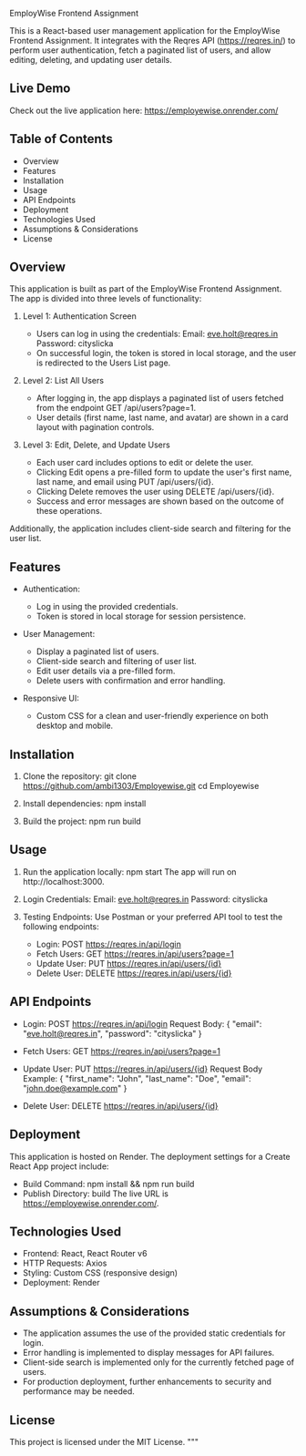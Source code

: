 
EmployWise Frontend Assignment

This is a React-based user management application for the EmployWise Frontend Assignment. It integrates with the Reqres API (https://reqres.in/) to perform user authentication, fetch a paginated list of users, and allow editing, deleting, and updating user details.

Live Demo
----------
Check out the live application here: https://employewise.onrender.com/

Table of Contents
-----------------
- Overview
- Features
- Installation
- Usage
- API Endpoints
- Deployment
- Technologies Used
- Assumptions & Considerations
- License

Overview
--------
This application is built as part of the EmployWise Frontend Assignment. The app is divided into three levels of functionality:

1. Level 1: Authentication Screen
   - Users can log in using the credentials:
     Email: eve.holt@reqres.in
     Password: cityslicka
   - On successful login, the token is stored in local storage, and the user is redirected to the Users List page.

2. Level 2: List All Users
   - After logging in, the app displays a paginated list of users fetched from the endpoint GET /api/users?page=1.
   - User details (first name, last name, and avatar) are shown in a card layout with pagination controls.

3. Level 3: Edit, Delete, and Update Users
   - Each user card includes options to edit or delete the user.
   - Clicking Edit opens a pre-filled form to update the user's first name, last name, and email using PUT /api/users/{id}.
   - Clicking Delete removes the user using DELETE /api/users/{id}.
   - Success and error messages are shown based on the outcome of these operations.

Additionally, the application includes client-side search and filtering for the user list.

Features
--------
- Authentication:
  - Log in using the provided credentials.
  - Token is stored in local storage for session persistence.
  
- User Management:
  - Display a paginated list of users.
  - Client-side search and filtering of user list.
  - Edit user details via a pre-filled form.
  - Delete users with confirmation and error handling.

- Responsive UI:
  - Custom CSS for a clean and user-friendly experience on both desktop and mobile.

Installation
------------
1. Clone the repository:
   git clone https://github.com/ambi1303/Employewise.git
   cd Employewise

2. Install dependencies:
   npm install

3. Build the project:
   npm run build

Usage
-----
1. Run the application locally:
   npm start
   The app will run on http://localhost:3000.

2. Login Credentials:
   Email: eve.holt@reqres.in
   Password: cityslicka

3. Testing Endpoints:
   Use Postman or your preferred API tool to test the following endpoints:
   - Login: POST https://reqres.in/api/login
   - Fetch Users: GET https://reqres.in/api/users?page=1
   - Update User: PUT https://reqres.in/api/users/{id}
   - Delete User: DELETE https://reqres.in/api/users/{id}

API Endpoints
-------------
- Login: POST https://reqres.in/api/login
  Request Body:
  {
    "email": "eve.holt@reqres.in",
    "password": "cityslicka"
  }

- Fetch Users: GET https://reqres.in/api/users?page=1

- Update User: PUT https://reqres.in/api/users/{id}
  Request Body Example:
  {
    "first_name": "John",
    "last_name": "Doe",
    "email": "john.doe@example.com"
  }

- Delete User: DELETE https://reqres.in/api/users/{id}

Deployment
----------
This application is hosted on Render. The deployment settings for a Create React App project include:
- Build Command: npm install && npm run build
- Publish Directory: build
The live URL is https://employewise.onrender.com/.

Technologies Used
-----------------
- Frontend: React, React Router v6
- HTTP Requests: Axios
- Styling: Custom CSS (responsive design)
- Deployment: Render

Assumptions & Considerations
----------------------------
- The application assumes the use of the provided static credentials for login.
- Error handling is implemented to display messages for API failures.
- Client-side search is implemented only for the currently fetched page of users.
- For production deployment, further enhancements to security and performance may be needed.

License
-------
This project is licensed under the MIT License.
"""

